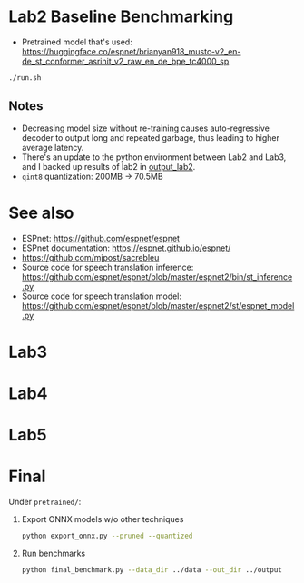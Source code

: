 # Lab2 Baseline Benchmarking

- Pretrained model that's
  used: https://huggingface.co/espnet/brianyan918_mustc-v2_en-de_st_conformer_asrinit_v2_raw_en_de_bpe_tc4000_sp

```bash
./run.sh
```

## Notes

- Decreasing model size without re-training causes auto-regressive decoder to output long and repeated garbage,
  thus leading to higher average latency.
- There's an update to the python environment between Lab2 and Lab3, and I backed up results of lab2
  in [output_lab2](output_lab2).
- `qint8` quantization: 200MB -> 70.5MB

# See also

- ESPnet: https://github.com/espnet/espnet
- ESPnet documentation: https://espnet.github.io/espnet/
- https://github.com/mjpost/sacrebleu
- Source code for speech translation inference: https://github.com/espnet/espnet/blob/master/espnet2/bin/st_inference.py
- Source code for speech translation model: https://github.com/espnet/espnet/blob/master/espnet2/st/espnet_model.py

# Lab3

# Lab4

# Lab5

# Final

Under `pretrained/`:

1. Export ONNX models w/o other techniques

   ```bash
   python export_onnx.py --pruned --quantized
   ```

2. Run benchmarks

   ```bash
   python final_benchmark.py --data_dir ../data --out_dir ../output
   ```